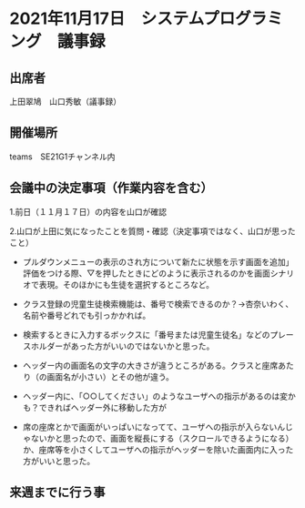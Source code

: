 # 2021年11月17日　システムプログラミング　議事録

## 出席者
上田翠鳩　山口秀敏（議事録）

## 開催場所
teams　SE21G1チャンネル内

## 会議中の決定事項（作業内容を含む）

1.前日（１１月１７日）の内容を山口が確認

2.山口が上田に気になったことを質問・確認（決定事項ではなく、山口が思ったこと）
 - プルダウンメニューの表示のされ方について新たに状態を示す画面を追加」評価をつける際、▽を押したときにどのように表示されるのかを画面シナリオで表現。そのほかにも生徒を選択するところなど。

 - クラス登録の児童生徒検索機能は、番号で検索できるのか？→杏奈いわく、名前や番号どれでも引っかかれば。

 - 検索するときに入力するボックスに「番号または児童生徒名」などのプレースホルダーがあった方がいいのではないかと思った。

 - ヘッダー内の画面名の文字の大きさが違うところがある。クラスと座席あたり（の画面名が小さい）とその他が違う。

 - ヘッダー内に、「○○してください」のようなユーザへの指示があるのは変かも？できればヘッダー外に移動した方が
 - 席の座席とかで画面がいっぱいになってて、ユーザへの指示が入らないんじゃないかと思ったので、画面を縦長にする（スクロールできるようになる）か、座席等を小さくしてユーザへの指示がヘッダーを除いた画面内に入った方がいいと思った。

## 来週までに行う事
